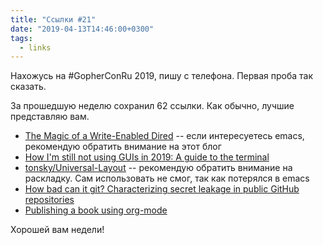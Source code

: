 ```yaml
---
title: "Ссылки #21"
date: "2019-04-13T14:46:00+0300"
tags:
  - links
---
```

Нахожусь на #GopherConRu 2019, пишу с телефона. Первая проба так сказать. 

За прошедшую неделю сохранил 62 ссылки. Как обычно, лучшие представляю вам.

* [The Magic of a Write-Enabled Dired](https://irreal.org/blog/?p=7957) -- если интересуетесь emacs, рекомендую обратить внимание на этот блог
* [How I'm still not using GUIs in 2019: A guide to the terminal](https://lucasfcosta.com/2019/02/10/terminal-guide-2019.html)
* [tonsky/Universal-Layout](https://github.com/tonsky/Universal-Layout) -- рекомендую обратить внимание на раскладку. Сам использовать не смог, так как потерялся в emacs
* [How bad can it git? Characterizing secret leakage in public GitHub repositories](https://blog.acolyer.org/2019/04/08/how-bad-can-it-git-characterizing-secret-leakage-in-public-github-repositories/)
* [Publishing a book using org-mode](https://medium.com/@lakshminp/publishing-a-book-using-org-mode-9e817a56d144)

Хорошей вам недели!